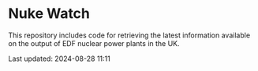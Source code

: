 # Nuke Watch

This repository includes code for retrieving the latest information available on the output of EDF nuclear power plants in the UK.

Last updated: 2024-08-28 11:11